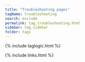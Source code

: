 ```yaml
---
title: "Troubleshooting pages"
tagName: troubleshooting
search: exclude
permalink: tag_troubleshooting.html
sidebar: tag_sidebar
folder: tags
---
```

{% include taglogic.html %}

{% include links.html %}
